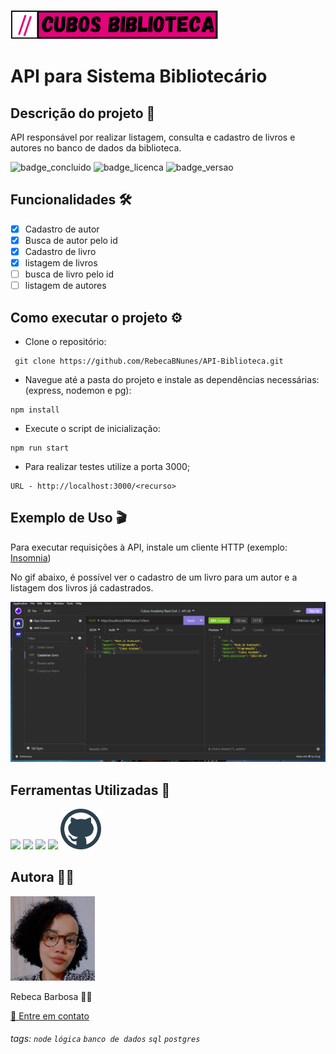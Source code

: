 ![](assets/logo-biblioteca.png)

# API para Sistema Bibliotecário

## Descrição do projeto 🎯

API responsável por realizar listagem, consulta e cadastro de livros e autores no banco de dados da biblioteca.

![badge_concluido](https://img.shields.io/badge/STATUS-DESENVOLVENDO-e5027b) ![badge_licenca](https://img.shields.io/static/v1?label=LICENÇA&message=ISC&color=blue) ![badge_versao](https://img.shields.io/static/v1?label=VERSÃO&message=1.0.0&color=blue)

## Funcionalidades 🛠

- [x] Cadastro de autor
- [x] Busca de autor pelo id
- [x] Cadastro de livro
- [x] listagem de livros
- [ ] busca de livro pelo id
- [ ] listagem de autores

## Como executar o projeto ⚙

- Clone o repositório:

```
 git clone https://github.com/RebecaBNunes/API-Biblioteca.git
```

- Navegue até a pasta do projeto e instale as dependências necessárias: (express, nodemon e pg):

```
npm install
```

- Execute o script de inicialização:

```
npm run start
```

- Para realizar testes utilize a porta 3000;

```
URL - http://localhost:3000/<recurso>
```

## Exemplo de Uso 🎬

Para executar requisições à API, instale um cliente HTTP (exemplo: [Insomnia](https://insomnia.rest/download))

No gif abaixo, é possível ver o cadastro de um livro para um autor e a listagem dos livros já cadastrados.

![uso_insomnia](./assets/exemplo-uso-api-library.gif)

## Ferramentas Utilizadas 🧰

<div>
  <img src="https://cdn.jsdelivr.net/gh/devicons/devicon/icons/nodejs/nodejs-original.svg" width="65px" margin="100px"/>
          
  <img src="https://cdn.jsdelivr.net/gh/devicons/devicon/icons/express/express-original.svg" width="65px"/>

  <img src="https://cdn.jsdelivr.net/gh/devicons/devicon/icons/postgresql/postgresql-original.svg" width="65px"/>

  <img src="https://cdn.jsdelivr.net/gh/devicons/devicon/icons/git/git-original.svg" width="65px"/>
 
 <img src="./assets/github.png" width="65px"/>

</div>
          
## Autora 🧚‍♂️

<img src="./assets/rebeca-barbosa-perfil.jpeg" width="135px" alt="rebeca-barbosa">

<p>Rebeca Barbosa 🐱‍💻</p>
<a href="mailto:beca9375@gmail.com">📩 Entre em contato</a>

###### tags: `node` `lógica` `banco de dados` `sql` `postgres`
